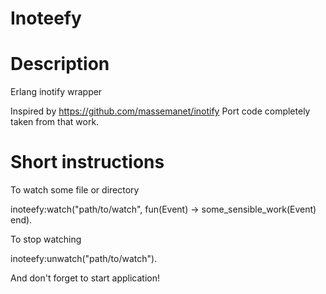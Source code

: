 <h1>Inoteefy</h1>

Description
========

Erlang inotify wrapper

Inspired by https://github.com/massemanet/inotify
Port code completely taken from that work.

Short instructions
========

To watch some file or directory

inoteefy:watch("path/to/watch", fun(Event) -> some_sensible_work(Event) end).

To stop watching

inoteefy:unwatch("path/to/watch").

And don't forget to start application!